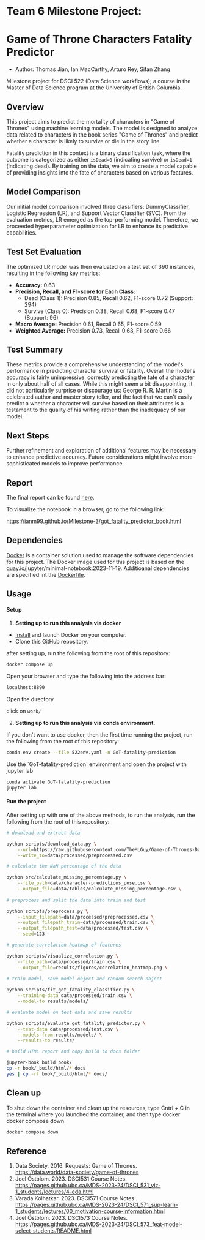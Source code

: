 # Team 6 Milestone Project:

# Game of Throne Characters Fatality Predictor

-   Author: Thomas Jian, Ian MacCarthy, Arturo Rey, Sifan Zhang

Milestone project for DSCI 522 (Data Science workflows); a course in the Master of Data Science program at the University of British Columbia.

## Overview

This project aims to predict the mortality of characters in "Game of Thrones" using machine learning models. The model is designed to analyze data related to characters in the book series "Game of Thrones" and predict whether a character is likely to survive or die in the story line.

Fatality prediction in this context is a binary classification task, where the outcome is categorized as either `isDead=0` (indicating survive) or `isDead=1` (indicating dead). By training on the data, we aim to create a model capable of providing insights into the fate of characters based on various features.

## Model Comparison

Our initial model comparison involved three classifiers: DummyClassifier, Logistic Regression (LR), and Support Vector Classifier (SVC). From the evaluation metrics, LR emerged as the top-performing model. Therefore, we proceeded hyperparameter optimization for LR to enhance its predictive capabilities.

## Test Set Evaluation

The optimized LR model was then evaluated on a test set of 390 instances, resulting in the following key metrics:

-   **Accuracy:** 0.63
-   **Precision, Recall, and F1-score for Each Class:**
    -   Dead (Class 1): Precision 0.85, Recall 0.62, F1-score 0.72 (Support: 294)
    -   Survive (Class 0): Precision 0.38, Recall 0.68, F1-score 0.47 (Support: 96)
-   **Macro Average:** Precision 0.61, Recall 0.65, F1-score 0.59
-   **Weighted Average:** Precision 0.73, Recall 0.63, F1-score 0.66

## Test Summary

These metrics provide a comprehensive understanding of the model's performance in predicting character survival or fatality. Overall the model's accuracy is fairly unimpressive, correctly predicting the fate of a character in only about half of all cases. While this might seem a bit disappointing, it did not particularly surprise or discourage us: George R. R. Martin is a celebrated author and master story teller, and the fact that we can't easily predict a whether a character will survive based on their attributes is a testament to the quality of his writing rather than the inadequacy of our model.

## Next Steps

Further refinement and exploration of additional features may be necessary to enhance predictive accuracy. Future considerations might involve more sophisticated models to improve performance.

## Report

The final report can be found [here](https://ianm99.github.io/Milestone-3/got_fatality_predictor_book.html).

To visualize the notebook in a browser, go to the following link:

https://ianm99.github.io/Milestone-3/got_fatality_predictor_book.html

## Dependencies

[Docker](https://www.docker.com/) is a container solution used to manage the software dependencies for this project. The Docker image used for this project is based on the quay.io/jupyter/minimal-notebook:2023-11-19. Additioanal dependencies are specified int the [Dockerfile](https://github.com/UBC-MDS/GoT-fatality-prediction/blob/main/Dockerfile).

## Usage

#### Setup

1.  **Setting up to run this analysis via docker**

-   [Install](https://www.docker.com/get-started/) and launch Docker on your computer.
-   Clone this GitHub repository.

after setting up, run the following from the root of this repository:

``` bash
docker compose up
```

Open your browser and type the following into the address bar:

``` bash
localhost:8890
```

Open the directory

click on `work/`

2.  **Setting up to run this analysis via conda environment.**

If you don't want to use docker, then the first time running the project, run the following from the root of this repository:

``` bash
conda env create --file 522env.yaml -n GoT-fatality-prediction
```

Use the \`GoT-fatality-prediction\` environment and open the project with jupyter lab

``` bash
conda activate GoT-fatality-prediction
jupyter lab 
```

#### Run the project

After setting up with one of the above methods, to run the analysis, run the following from the root of this repository:

``` bash
# download and extract data

python scripts/download_data.py \
    --url=https://raw.githubusercontent.com/TheMLGuy/Game-of-Thrones-Dataset/master/character-predictions.csv \
    --write_to=data/processed/preprocessed.csv

# calculate the NaN percentage of the data

python src/calculate_missing_percentage.py \
    --file_path=data/character-predictions_pose.csv \
    --output_file=data/tables/calculate_missing_percentage.csv \
    
# preprocess and split the data into train and test

python scripts/preprocess.py \
    --input_filepath=data/processed/preprocessed.csv \
    --output_filepath_train=data/processed/train.csv \
    --output_filepath_test=data/processed/test.csv \
    --seed=123

# generate correlation heatmap of features

python scripts/visualize_correlation.py \
    --file_path=data/processed/train.csv \
    --output_file=results/figures/correlation_heatmap.png \
    
# train model, save model object and random search object

python scripts/fit_got_fatality_classifier.py \
    --training-data data/processed/train.csv \
    --model-to results/models/

# evaluate model on test data and save results

python scripts/evaluate_got_fatality_predictor.py \
    --test-data data/processed/test.csv \
    --models-from results/models/ \
    --results-to results/

# build HTML report and copy build to docs folder

jupyter-book build book/
cp -r book/_build/html/* docs
yes | cp -rf book/_build/html/* docs/
```

## Clean up

To shut down the container and clean up the resources, type Cntrl + C in the terminal where you launched the container, and then type docker docker compose down

``` bash
docker compose down
```


## Reference

1.  Data Society. 2016. Requests: Game of Thrones. <https://data.world/data-society/game-of-thrones>
2.  Joel Östblom. 2023. DSCI531 Course Notes. <https://pages.github.ubc.ca/MDS-2023-24/DSCI_531_viz-1_students/lectures/4-eda.html>
3.  Varada Kolhatkar. 2023. DSCI571 Course Notes . <https://pages.github.ubc.ca/MDS-2023-24/DSCI_571_sup-learn-1_students/lectures/00_motivation-course-information.html>
4.  Joel Östblom. 2023. DSCI573 Course Notes. <https://pages.github.ubc.ca/MDS-2023-24/DSCI_573_feat-model-select_students/README.html>
